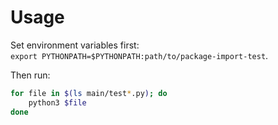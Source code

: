 # Usage

Set environment variables first:  
`export PYTHONPATH=$PYTHONPATH:path/to/package-import-test`.

Then run:  
```bash
for file in $(ls main/test*.py); do
    python3 $file
done
```
